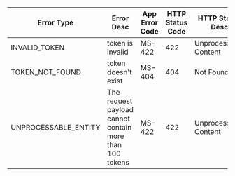 | Error Type           | Error Desc                                              | App Error Code | HTTP Status Code | HTTP Status Desc      | Retry Possible | Retry Count | Ultimate action   | MS Error Level |
| -------------------- | ------------------------------------------------------- | -------------- | ---------------- | --------------------- | -------------- | ----------- | ----------------- | -------------- |
| INVALID_TOKEN        | token is invalid                                        | MS-422         | 422              | Unprocessable Content | No             | 0           | Caller to analyze | ERROR          |
| TOKEN_NOT_FOUND      | token doesn't exist                                     | MS-404         | 404              | Not Found             | No             | 0           | Caller to analyze | ERROR          |
| UNPROCESSABLE_ENTITY | The request payload cannot contain more than 100 tokens | MS-422         | 422              | Unprocessable Content | No             | 0           | Caller to analyze | ERROR          |